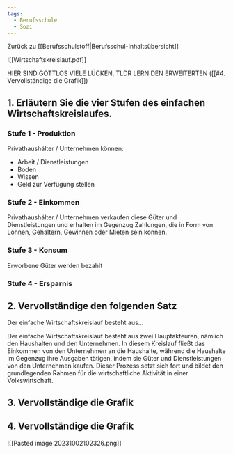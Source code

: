 ```yaml
---
tags:
  - Berufsschule
  - Sozi
---
```

Zurück zu [[Berufsschulstoff|Berufsschul-Inhaltsübersicht]]

![[Wirtschaftskreislauf.pdf]]

HIER SIND GOTTLOS VIELE LÜCKEN, TLDR LERN DEN ERWEITERTEN ([[#4. Vervollständige die Grafik]])

## 1. Erläutern Sie die vier Stufen des einfachen Wirtschaftskreislaufes.

### Stufe 1 - Produktion

Privathaushälter / Unternehmen können:
- Arbeit / Dienstleistungen
- Boden
- Wissen
- Geld
zur Verfügung stellen
### Stufe 2 - Einkommen

Privathaushälter / Unternehmen verkaufen diese Güter und Dienstleistungen und erhalten im Gegenzug Zahlungen, die in Form von Löhnen, Gehältern, Gewinnen oder Mieten sein können. 
### Stufe 3 - Konsum

Erworbene Güter werden bezahlt

### Stufe 4 - Ersparnis


## 2. Vervollständige den folgenden Satz

Der einfache Wirtschaftskreislauf besteht aus...

Der einfache Wirtschaftskreislauf besteht aus zwei Hauptakteuren, nämlich den Haushalten und den Unternehmen. In diesem Kreislauf fließt das Einkommen von den Unternehmen an die Haushalte, während die Haushalte im Gegenzug ihre Ausgaben tätigen, indem sie Güter und Dienstleistungen von den Unternehmen kaufen. Dieser Prozess setzt sich fort und bildet den grundlegenden Rahmen für die wirtschaftliche Aktivität in einer Volkswirtschaft.


## 3. Vervollständige die Grafik




## 4. Vervollständige die Grafik

![[Pasted image 20231002102326.png]]